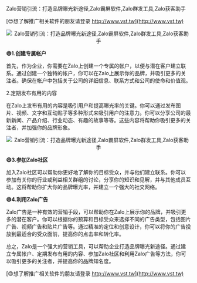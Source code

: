 Zalo营销引流：打造品牌曝光新途径,Zalo霸屏软件,Zalo群发工具,Zalo获客助手

[😍想了解推广相关软件的朋友请登录 http://www.vst.tw](http://www.vst.tw)

 <center><img src="https://vst.tw/MP4/tuiguang/png/7.png" alt="Zalo营销引流：打造品牌曝光新途径,Zalo霸屏软件,Zalo群发工具,Zalo获客助手"></center>

**😄1.创建专属帐户**

首先，作为企业，你需要在Zalo上创建一个专属的帐户，以便与潜在客户建立联系。通过创建一个独特的帐户，你可以在Zalo上展示你的品牌，并吸引更多的关注者。确保在帐户中包括关于公司的详细信息、联系方式和公司的使命和价值观。

2.定期发布有用的内容

在Zalo上发布有用的内容是吸引用户和提高曝光率的关键。你可以通过发布图片、视频、文字和互动贴子等多种形式来吸引用户的注意力。你可以分享公司的最新新闻、产品介绍、行业动态、有趣的故事等等。这些内容将帮助你吸引更多的关注者，并加强你的品牌形象。

 <center><img src="https://vst.tw/MP4/tuiguang/png/3.png" alt="Zalo营销引流：打造品牌曝光新途径,Zalo霸屏软件,Zalo群发工具,Zalo获客助手"></center>

**😄3.参加Zalo社区**

加入Zalo社区可以帮助你更好地了解你的目标受众，并与他们建立联系。你可以参加有关你的行业或利益相关群组的讨论，分享你的知识和见解，并与其他成员互动。这将帮助你扩大你的品牌曝光率，并建立一个强大的社交网络。

**😄4.利用Zalo广告**

Zalo广告是一种有效的营销手段，可以帮助你在Zalo上展示你的品牌，并吸引更多的潜在客户。你可以根据你的预算和目标受众来选择不同的广告类型，包括图片广告、视频广告和贴片广告等。通过精准的定位和创意设计，你可以将你的广告投放到最适合的受众面前，提高你的点击率和转化率。

总之，Zalo是一个强大的营销工具，可以帮助企业打造品牌曝光新途径。通过建立专属帐户、定期发布有用的内容、参加Zalo社区和利用Zalo广告等方法，你可以吸引更多的关注者，并提高你的品牌知名度。

[😍想了解推广相关软件的朋友请登录 http://www.vst.tw](http://www.vst.tw)



